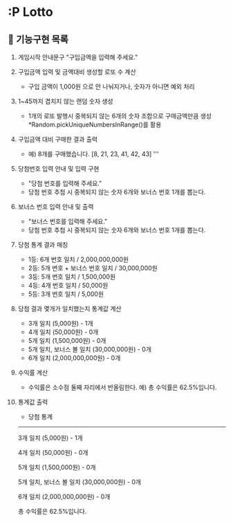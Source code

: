 # :P Lotto
## :memo: 기능구현 목록 
1. 게임시작 안내문구 "구입금액을 입력해 주세요."
2. 구입금액 입력 및 금액대비 생성할 로또 수 계산
    - 구입 금액이 1,000원 으로 안 나눠지거나, 숫자가 아니면 예외 처리
3. 1~45까지 겹치지 않는 랜덤 숫자 생성
    - 1개의 로또 발행시 중복되지 않는 6개의 숫자 조합으로 구매금액만큼 생성 *Random.pickUniqueNumbersInRange()를 활용
4. 구입금액 대비 구매한 결과 출력
    - 예) 8개를 구매했습니다.
      [8, 21, 23, 41, 42, 43] 
      '''
5. 당첨번호 입력 안내 및 입력 구현
    - "당첨 번호를 입력해 주세요."
    - 당첨 번호 추첨 시 중복되지 않는 숫자 6개와 보너스 번호 1개를 뽑는다.

6. 보너스 번호 입력 안내 및 출력
    - "보너스 번호를 입력해 주세요."
    - 당첨 번호 추첨 시 중복되지 않는 숫자 6개와 보너스 번호 1개를 뽑는다.

7. 당첨 통계 결과 매칭
    - 1등: 6개 번호 일치 / 2,000,000,000원
    - 2등: 5개 번호 + 보너스 번호 일치 / 30,000,000원
    - 3등: 5개 번호 일치 / 1,500,000원
    - 4등: 4개 번호 일치 / 50,000원
    - 5등: 3개 번호 일치 / 5,000원
8. 당첨 결과 몇개가 일치했는지 통계값 계산
    - 3개 일치 (5,000원) - 1개
    - 4개 일치 (50,000원) - 0개
    - 5개 일치 (1,500,000원) - 0개
    - 5개 일치, 보너스 볼 일치 (30,000,000원) - 0개
    - 6개 일치 (2,000,000,000원) - 0개
9. 수익률 계산 
    - 수익률은 소수점 둘째 자리에서 반올림한다. 예) 총 수익률은 62.5%입니다.
10. 통계값 출력
    - 당첨 통계
    ---
    3개 일치 (5,000원) - 1개

    4개 일치 (50,000원) - 0개
    
    5개 일치 (1,500,000원) - 0개
    
    5개 일치, 보너스 볼 일치 (30,000,000원) - 0개
    
    6개 일치 (2,000,000,000원) - 0개
    
    총 수익률은 62.5%입니다.
